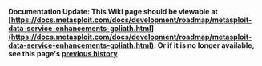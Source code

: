 <!-- Maintainers:  Please do not modify this file directly, create a pull request instead -->

**Documentation Update: This Wiki page should be viewable at [https://docs.metasploit.com/docs/development/roadmap/metasploit-data-service-enhancements-goliath.html](https://docs.metasploit.com/docs/development/roadmap/metasploit-data-service-enhancements-goliath.html). Or if it is no longer available, see this page's [previous history](./_history)**

